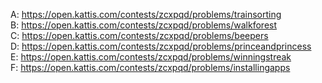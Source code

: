A: https://open.kattis.com/contests/zcxpqd/problems/trainsorting  
B: https://open.kattis.com/contests/zcxpqd/problems/walkforest  
C: https://open.kattis.com/contests/zcxpqd/problems/beepers  
D: https://open.kattis.com/contests/zcxpqd/problems/princeandprincess  
E: https://open.kattis.com/contests/zcxpqd/problems/winningstreak  
F: https://open.kattis.com/contests/zcxpqd/problems/installingapps  
